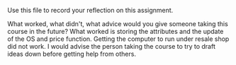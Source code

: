 Use this file to record your reflection on this assignment. 

What worked, what didn't, what advice would you give someone taking this course in the future?
What worked is storing the attributes and the update of the OS and price function. Getting the computer to run under resale shop did not work. I would advise the person taking the course to try to draft ideas down before getting help from others. 